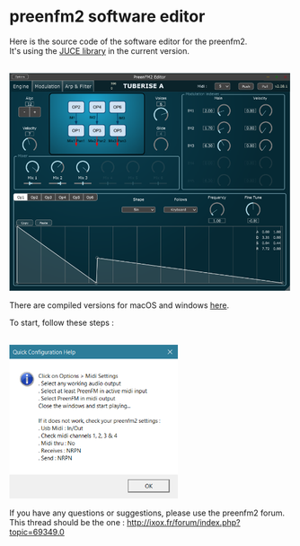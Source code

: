 # preenfm2 software editor

Here is the source code of the software editor for the preenfm2. <br />
It's using the [JUCE library](https://www.juce.com/discover) in the current version.

<br />
<img src="docs/pfm2Editor_2.08.A.PNG" width="500" />
<br />

There are compiled versions for macOS and windows [here](https://drive.google.com/drive/folders/0B7fPjBEexfCBWVR6U09NOGZTWTg?usp=sharing).

To start, follow these steps : 

<br />
<img src="docs/toStart.PNG" width="300" />
<br />

If you have any questions or suggestions, please use the preenfm2 forum. 
This thread should be the one : http://ixox.fr/forum/index.php?topic=69349.0

